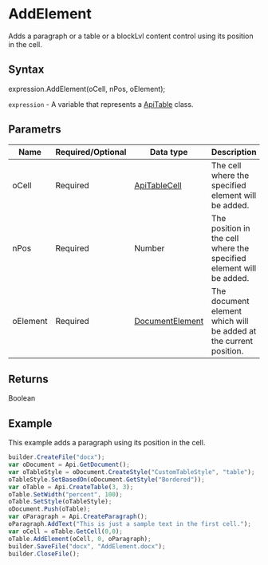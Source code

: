 # AddElement

Adds a paragraph or a table or a blockLvl content control using its position in the cell.

## Syntax

expression.AddElement(oCell, nPos, oElement);

`expression` - A variable that represents a [ApiTable](../ApiTable.md) class.

## Parametrs

| **Name** | **Required/Optional** | **Data type** | **Description** |
| ------------- | ------------- | ------------- | ------------- |
| oCell | Required | [ApiTableCell](../../ApiTableCell/ApiTableCell.md) | The cell where the specified element will be added. |
| nPos | Required | Number | The position in the cell where the specified element will be added. |
| oElement | Required | [DocumentElement](../../../Enumerations/DocumentElement.md) | The document element which will be added at the current position. |

## Returns

Boolean

## Example

This example adds a paragraph using its position in the cell.

```javascript
builder.CreateFile("docx");
var oDocument = Api.GetDocument();
var oTableStyle = oDocument.CreateStyle("CustomTableStyle", "table");
oTableStyle.SetBasedOn(oDocument.GetStyle("Bordered"));
var oTable = Api.CreateTable(3, 3);
oTable.SetWidth("percent", 100);
oTable.SetStyle(oTableStyle);
oDocument.Push(oTable);
var oParagraph = Api.CreateParagraph();
oParagraph.AddText("This is just a sample text in the first cell.");
var oCell = oTable.GetCell(0,0);
oTable.AddElement(oCell, 0, oParagraph);
builder.SaveFile("docx", "AddElement.docx");
builder.CloseFile();
```